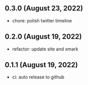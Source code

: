 ## 0.3.0 (August 23, 2022)

- chore: polish twitter timeline

## 0.2.0 (August 19, 2022)

- refactor: update site and xmark

## 0.1.1 (August 19, 2022)

- ci: auto release to github
